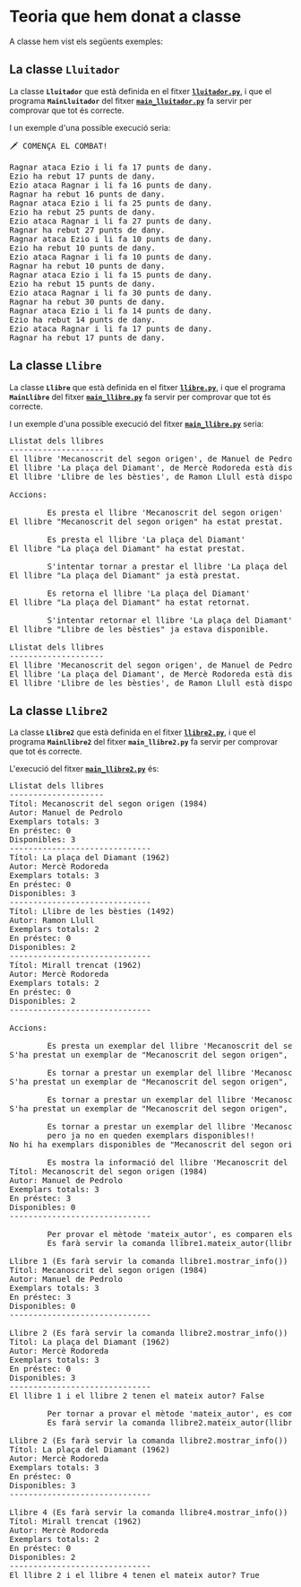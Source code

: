 # Teoria que hem donat a classe

A classe hem vist els següents exemples:

## La classe **`Lluitador`**

La classe **`Lluitador`** que està definida en el fitxer [**`lluitador.py`**](./lluitador.py), i que el programa **`MainLluitador`** del fitxer [**`main_lluitador.py`**](./main_lluitador.py) fa servir per comprovar que tot és correcte.

I un exemple d'una possible execució seria:

<pre>
🗡️ COMENÇA EL COMBAT!

Ragnar ataca Ezio i li fa 17 punts de dany.
Ezio ha rebut 17 punts de dany.
Ezio ataca Ragnar i li fa 16 punts de dany.
Ragnar ha rebut 16 punts de dany.
Ragnar ataca Ezio i li fa 25 punts de dany.
Ezio ha rebut 25 punts de dany.
Ezio ataca Ragnar i li fa 27 punts de dany.
Ragnar ha rebut 27 punts de dany.
Ragnar ataca Ezio i li fa 10 punts de dany.
Ezio ha rebut 10 punts de dany.
Ezio ataca Ragnar i li fa 10 punts de dany.
Ragnar ha rebut 10 punts de dany.
Ragnar ataca Ezio i li fa 15 punts de dany.
Ezio ha rebut 15 punts de dany.
Ezio ataca Ragnar i li fa 30 punts de dany.
Ragnar ha rebut 30 punts de dany.
Ragnar ataca Ezio i li fa 14 punts de dany.
Ezio ha rebut 14 punts de dany.
Ezio ataca Ragnar i li fa 17 punts de dany.
Ragnar ha rebut 17 punts de dany.
</pre>

## La classe **`Llibre`**

La classe **`Llibre`** que està definida en el fitxer [**`llibre.py`**](./llibre.py), i que el programa **`MainLlibre`** del fitxer [**`main_llibre.py`**](./main_llibre.py) fa servir per comprovar que tot és correcte.

I un exemple d'una possible execució del fitxer [**`main_llibre.py`**](./main_llibre.py) seria:

<pre>
Llistat dels llibres
--------------------
El llibre 'Mecanoscrit del segon origen', de Manuel de Pedrolo està disponible.
El llibre 'La plaça del Diamant', de Mercè Rodoreda està disponible.
El llibre 'Llibre de les bèsties', de Ramon Llull està disponible.

Accions:

        Es presta el llibre 'Mecanoscrit del segon origen'
El llibre "Mecanoscrit del segon origen" ha estat prestat.

        Es presta el llibre 'La plaça del Diamant'
El llibre "La plaça del Diamant" ha estat prestat.

        S'intentar tornar a prestar el llibre 'La plaça del Diamant, que ja està prestat!'
El llibre "La plaça del Diamant" ja està prestat.

        Es retorna el llibre 'La plaça del Diamant'
El llibre "La plaça del Diamant" ha estat retornat.

        S'intentar retornar el llibre 'La plaça del Diamant', que ja està disponible!
El llibre "Llibre de les bèsties" ja estava disponible.

Llistat dels llibres
--------------------
El llibre 'Mecanoscrit del segon origen', de Manuel de Pedrolo no està disponible.
El llibre 'La plaça del Diamant', de Mercè Rodoreda està disponible.
El llibre 'Llibre de les bèsties', de Ramon Llull està disponible.
</pre>

## La classe **`Llibre2`**

La classe **`Llibre2`** que està definida en el fitxer [**`llibre2.py`**](./llibre2.py), i que el programa **`MainLlibre2`** del fitxer **`main_llibre2.py`** fa servir per comprovar que tot és correcte.

L'execució del fitxer [**`main_llibre2.py`**](./main_llibre2.py) és:

<pre>
Llistat dels llibres
--------------------
Títol: Mecanoscrit del segon origen (1984)
Autor: Manuel de Pedrolo
Exemplars totals: 3
En préstec: 0
Disponibles: 3
------------------------------
Títol: La plaça del Diamant (1962)
Autor: Mercè Rodoreda
Exemplars totals: 3
En préstec: 0
Disponibles: 3
------------------------------
Títol: Llibre de les bèsties (1492)
Autor: Ramon Llull
Exemplars totals: 2
En préstec: 0
Disponibles: 2
------------------------------
Títol: Mirall trencat (1962)
Autor: Mercè Rodoreda
Exemplars totals: 2
En préstec: 0
Disponibles: 2
------------------------------

Accions:

        Es presta un exemplar del llibre 'Mecanoscrit del segon origen'
S'ha prestat un exemplar de "Mecanoscrit del segon origen", i en queden 2 exemplars.

        Es tornar a prestar un exemplar del llibre 'Mecanoscrit del segon origen'
S'ha prestat un exemplar de "Mecanoscrit del segon origen", i en queden 1 exemplars.

        Es tornar a prestar un exemplar del llibre 'Mecanoscrit del segon origen'
S'ha prestat un exemplar de "Mecanoscrit del segon origen", i en queden 0 exemplars.

        Es tornar a prestar un exemplar del llibre 'Mecanoscrit del segon origen'
        pero ja no en queden exemplars disponibles!!
No hi ha exemplars disponibles de "Mecanoscrit del segon origen".

        Es mostra la informació del llibre 'Mecanoscrit del segon origen'
Títol: Mecanoscrit del segon origen (1984)
Autor: Manuel de Pedrolo
Exemplars totals: 3
En préstec: 3
Disponibles: 0
------------------------------

        Per provar el mètode 'mateix_autor', es comparen els llibres 1, 2
        Es farà servir la comanda llibre1.mateix_autor(llibre2) i serà False

Llibre 1 (Es farà servir la comanda llibre1.mostrar_info())
Títol: Mecanoscrit del segon origen (1984)
Autor: Manuel de Pedrolo
Exemplars totals: 3
En préstec: 3
Disponibles: 0
------------------------------

Llibre 2 (Es farà servir la comanda llibre2.mostrar_info())
Títol: La plaça del Diamant (1962)
Autor: Mercè Rodoreda
Exemplars totals: 3
En préstec: 0
Disponibles: 3
------------------------------
El llibre 1 i el llibre 2 tenen el mateix autor? False

        Per tornar a provar el mètode 'mateix_autor', es comparen els llibres 2, 4
        Es farà servir la comanda llibre2.mateix_autor(llibre4) i serà True

Llibre 2 (Es farà servir la comanda llibre2.mostrar_info())
Títol: La plaça del Diamant (1962)
Autor: Mercè Rodoreda
Exemplars totals: 3
En préstec: 0
Disponibles: 3
------------------------------

Llibre 4 (Es farà servir la comanda llibre4.mostrar_info())
Títol: Mirall trencat (1962)
Autor: Mercè Rodoreda
Exemplars totals: 2
En préstec: 0
Disponibles: 2
------------------------------
El llibre 2 i el llibre 4 tenen el mateix autor? True
</pre>